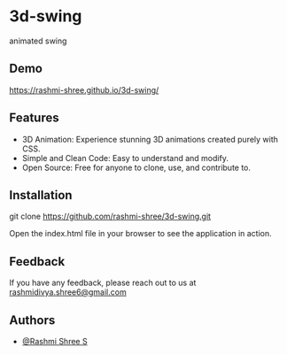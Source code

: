 # 3d-swing
animated swing

## Demo
https://rashmi-shree.github.io/3d-swing/

## Features

- 3D Animation: Experience stunning 3D animations created purely with CSS.
- Simple and Clean Code: Easy to understand and modify.
- Open Source: Free for anyone to clone, use, and contribute to.


## Installation

git clone https://github.com/rashmi-shree/3d-swing.git

Open the index.html file in your browser to see the application in action.

    
## Feedback

If you have any feedback, please reach out to us at rashmidivya.shree6@gmail.com


## Authors

- [@Rashmi Shree S](https://github.com/rashmi-shree)



